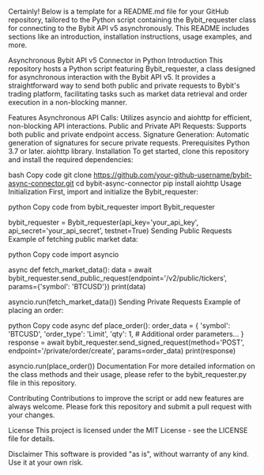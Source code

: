 
Certainly! Below is a template for a README.md file for your GitHub repository, tailored to the Python script containing the Bybit_requester class for connecting to the Bybit API v5 asynchronously. This README includes sections like an introduction, installation instructions, usage examples, and more.

Asynchronous Bybit API v5 Connector in Python
Introduction
This repository hosts a Python script featuring Bybit_requester, a class designed for asynchronous interaction with the Bybit API v5. It provides a straightforward way to send both public and private requests to Bybit's trading platform, facilitating tasks such as market data retrieval and order execution in a non-blocking manner.

Features
Asynchronous API Calls: Utilizes asyncio and aiohttp for efficient, non-blocking API interactions.
Public and Private API Requests: Supports both public and private endpoint access.
Signature Generation: Automatic generation of signatures for secure private requests.
Prerequisites
Python 3.7 or later.
aiohttp library.
Installation
To get started, clone this repository and install the required dependencies:

bash
Copy code
git clone https://github.com/your-github-username/bybit-async-connector.git
cd bybit-async-connector
pip install aiohttp
Usage
Initialization
First, import and initialize the Bybit_requester:

python
Copy code
from bybit_requester import Bybit_requester

bybit_requester = Bybit_requester(api_key='your_api_key', api_secret='your_api_secret', testnet=True)
Sending Public Requests
Example of fetching public market data:

python
Copy code
import asyncio

async def fetch_market_data():
    data = await bybit_requester.send_public_request(endpoint='/v2/public/tickers', params={'symbol': 'BTCUSD'})
    print(data)

asyncio.run(fetch_market_data())
Sending Private Requests
Example of placing an order:

python
Copy code
async def place_order():
    order_data = {
        'symbol': 'BTCUSD',
        'order_type': 'Limit',
        'qty': 1,
        # Additional order parameters...
    }
    response = await bybit_requester.send_signed_request(method='POST', endpoint='/private/order/create', params=order_data)
    print(response)

asyncio.run(place_order())
Documentation
For more detailed information on the class methods and their usage, please refer to the bybit_requester.py file in this repository.

Contributing
Contributions to improve the script or add new features are always welcome. Please fork this repository and submit a pull request with your changes.

License
This project is licensed under the MIT License - see the LICENSE file for details.

Disclaimer
This software is provided "as is", without warranty of any kind. Use it at your own risk.
